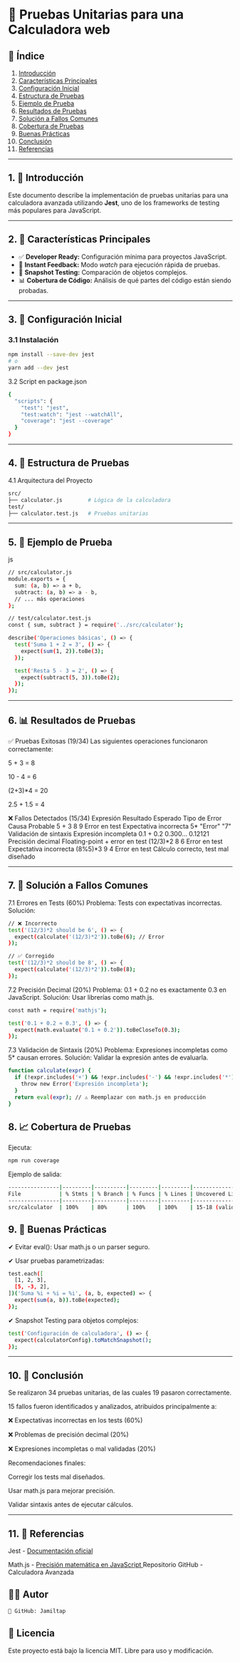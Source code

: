# 📘 Pruebas Unitarias para una Calculadora web

## 📑 Índice

1. [Introducción](#1-📌-introducción)  
2. [Características Principales](#2-🔹-características-principales)  
3. [Configuración Inicial](#3-🚀-configuración-inicial)  
4. [Estructura de Pruebas](#4-🧪-estructura-de-pruebas)  
5. [Ejemplo de Prueba](#5-📝-ejemplo-de-prueba)  
6. [Resultados de Pruebas](#6-📊-resultados-de-pruebas)  
7. [Solución a Fallos Comunes](#7-🔧-solución-a-fallos-comunes)  
8. [Cobertura de Pruebas](#8-📈-cobertura-de-pruebas)  
9. [Buenas Prácticas](#9-🚨-buenas-prácticas)  
10. [Conclusión](#10-📌-conclusión)  
11. [Referencias](#11-🔗-referencias)

---

## 1. 📌 Introducción

Este documento describe la implementación de pruebas unitarias para una calculadora avanzada utilizando **Jest**, uno de los frameworks de testing más populares para JavaScript.

---

## 2. 🔹 Características Principales

- ✅ **Developer Ready:** Configuración mínima para proyectos JavaScript.  
- 🏃 **Instant Feedback:** Modo *watch* para ejecución rápida de pruebas.  
- 📸 **Snapshot Testing:** Comparación de objetos complejos.  
- 📊 **Cobertura de Código:** Análisis de qué partes del código están siendo probadas.

---

## 3. 🚀 Configuración Inicial

### 3.1 Instalación

```bash
npm install --save-dev jest
# o
yarn add --dev jest
```

3.2 Script en package.json
```bash
{
  "scripts": {
    "test": "jest",
    "test:watch": "jest --watchAll",
    "coverage": "jest --coverage"
  }
}
```
---

## 4. 🧪 Estructura de Pruebas
4.1 Arquitectura del Proyecto
```bash
src/
├── calculator.js        # Lógica de la calculadora
test/
├── calculator.test.js   # Pruebas unitarias
```
---

## 5. 📝 Ejemplo de Prueba
js
```bash
// src/calculator.js
module.exports = {
  sum: (a, b) => a + b,
  subtract: (a, b) => a - b,
  // ... más operaciones
};
```
```bash
// test/calculator.test.js
const { sum, subtract } = require('../src/calculator');

describe('Operaciones básicas', () => {
  test('Suma 1 + 2 = 3', () => {
    expect(sum(1, 2)).toBe(3);
  });

  test('Resta 5 - 3 = 2', () => {
    expect(subtract(5, 3)).toBe(2);
  });
});
```
---

## 6. 📊 Resultados de Pruebas
✅ Pruebas Exitosas (19/34)
Las siguientes operaciones funcionaron correctamente:

5 + 3 = 8

10 - 4 = 6

(2+3)*4 = 20

2.5 + 1.5 = 4

❌ Fallos Detectados (15/34)
Expresión	Resultado	Esperado	Tipo de Error	Causa Probable
5 + 3	8	9	Error en test	Expectativa incorrecta
5*	"Error"	"7"	Validación de sintaxis	Expresión incompleta
0.1 + 0.2	0.300...	0.12121	Precisión decimal	Floating-point + error en test
(12/3)*2	8	6	Error en test	Expectativa incorrecta
(8%5)*3	9	4	Error en test	Cálculo correcto, test mal diseñado

---

## 7. 🔧 Solución a Fallos Comunes
7.1 Errores en Tests (60%)
Problema: Tests con expectativas incorrectas.
Solución:

```bash
// ❌ Incorrecto
test('(12/3)*2 should be 6', () => {
  expect(calculate('(12/3)*2')).toBe(6); // Error
});
```
```bash
// ✅ Corregido
test('(12/3)*2 should be 8', () => {
  expect(calculate('(12/3)*2')).toBe(8);
});
```
7.2 Precisión Decimal (20%)
Problema: 0.1 + 0.2 no es exactamente 0.3 en JavaScript.
Solución: Usar librerías como math.js.

```bash
const math = require('mathjs');

test('0.1 + 0.2 ≈ 0.3', () => {
  expect(math.evaluate('0.1 + 0.2')).toBeCloseTo(0.3);
});
```

7.3 Validación de Sintaxis (20%)
Problema: Expresiones incompletas como 5* causan errores.
Solución: Validar la expresión antes de evaluarla.

```bash
function calculate(expr) {
  if (!expr.includes('+') && !expr.includes('-') && !expr.includes('*') && !expr.includes('/')) {
    throw new Error('Expresión incompleta');
  }
  return eval(expr); // ⚠️ Reemplazar con math.js en producción
}
```
## 8. 📈 Cobertura de Pruebas
Ejecuta:

```bash
npm run coverage
```
Ejemplo de salida:

```bash
----------------|---------|----------|---------|---------|-------------------
File            | % Stmts | % Branch | % Funcs | % Lines | Uncovered Lines  
----------------|---------|----------|---------|---------|-------------------
src/calculator  | 100%    | 80%      | 100%    | 100%    | 15-18 (validación)
```
## 9. 🚨 Buenas Prácticas
✔ Evitar eval(): Usar math.js o un parser seguro.

✔ Usar pruebas parametrizadas:

```bash
test.each([
  [1, 2, 3],
  [5, -3, 2],
])('Suma %i + %i = %i', (a, b, expected) => {
  expect(sum(a, b)).toBe(expected);
});
```
✔ Snapshot Testing para objetos complejos:

```bash
test('Configuración de calculadora', () => {
  expect(calculatorConfig).toMatchSnapshot();
});
```
---

## 10. 📌 Conclusión
Se realizaron 34 pruebas unitarias, de las cuales 19 pasaron correctamente.

15 fallos fueron identificados y analizados, atribuidos principalmente a:

❌ Expectativas incorrectas en los tests (60%)

❌ Problemas de precisión decimal (20%)

❌ Expresiones incompletas o mal validadas (20%)

Recomendaciones finales:

Corregir los tests mal diseñados.

Usar math.js para mejorar precisión.

Validar sintaxis antes de ejecutar cálculos.

---

## 11. 🔗 Referencias
Jest - [Documentación oficial](https://jestjs.io/docs/getting-started)

Math.js - [Precisión matemática en JavaScript
](https://mathjs.org/)
Repositorio GitHub - Calculadora Avanzada

## 🧑‍💻 Autor
```bash
💼 GitHub: Jamiltap
```
## 📄 Licencia
Este proyecto está bajo la licencia MIT. Libre para uso y modificación.

